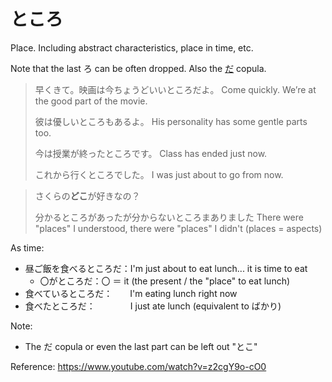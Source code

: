 # ところ

Place. Including abstract characteristics, place in time, etc.

Note that the last ろ can be often dropped. Also the [だ](だ) copula.

> 早くきて。映画は今ちょうどいいところだよ。
> Come quickly. We’re at the good part of the movie.
> 
> 彼は優しいところもあるよ。
> His personality has some gentle parts too.
> 
>  今は授業が終ったところです。
> Class has ended just now.
> 
> これから行くところでした。
> I was just about to go from now.

> さくらの**どこ**が好きなの？
> 
> 分かるところがあったが分からないところまありました
> There were "places" I understood, there were "places" I didn't (places = aspects)

As time:
- 昼ご飯を食べるところだ：I'm just about to eat lunch... it is time to eat
	- 〇がところだ：〇 ＝ it (the present / the "place" to eat lunch)
- 食べているところだ：　　I'm eating lunch right now
- 食べたところだ：　　　　I just ate lunch (equivalent to ばかり)

Note:
- The だ copula or even the last part can be left out "とこ"

Reference: https://www.youtube.com/watch?v=z2cgY9o-cO0
